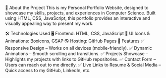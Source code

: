 📌 About the Project
This is my Personal Portfolio Website, designed to showcase my skills, projects, and experiences in Computer Science. Built using HTML, CSS, JavaScript, this portfolio provides an interactive and visually appealing way to present my work.

🛠️ Technologies Used
🖥 Frontend: HTML, CSS, JavaScript
🎨 UI Icons & Animations: Boxicons, GSAP
🌎 Hosting: GitHub Pages
🚀 Features
✅ Responsive Design – Works on all devices (mobile-friendly).
✅ Dynamic Animations – Smooth scrolling and transitions.
✅ Projects Showcase – Highlights my projects with links to GitHub repositories.
✅ Contact Form – Users can reach out to me directly.
✅ Live Links to Resume & Social Media – Quick access to my GitHub, LinkedIn, etc.
